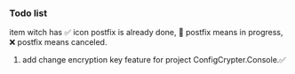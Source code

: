### Todo list

item witch has ✅ icon postfix is already done, 🔨 postfix means in progress, ❌ postfix means canceled.

1. add change encryption key feature for project ConfigCrypter.Console.✅